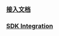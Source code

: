 ### [接入文档](https://github.com/zplayads/PlayableAdsDemo-unity-ios/blob/master/README-CN.md)

### [SDK Integration](https://github.com/zplayads/PlayableAdsDemo-unity-ios/blob/master/README-EN.md)
